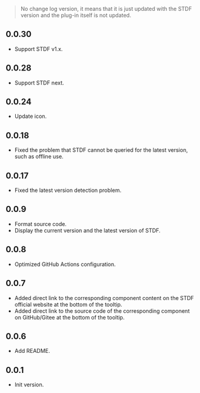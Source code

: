 > No change log version, it means that it is just updated with the STDF version and the plug-in itself is not updated.

## 0.0.30

- Support STDF v1.x.

## 0.0.28

- Support STDF next.

## 0.0.24

- Update icon.

## 0.0.18

- Fixed the problem that STDF cannot be queried for the latest version, such as offline use.

## 0.0.17

- Fixed the latest version detection problem.

## 0.0.9

- Format source code.
- Display the current version and the latest version of STDF.

## 0.0.8

- Optimized GitHub Actions configuration.

## 0.0.7

- Added direct link to the corresponding component content on the STDF official website at the bottom of the tooltip.
- Added direct link to the source code of the corresponding component on GitHub/Gitee at the bottom of the tooltip.

## 0.0.6

- Add README.

## 0.0.1

- Init version.
